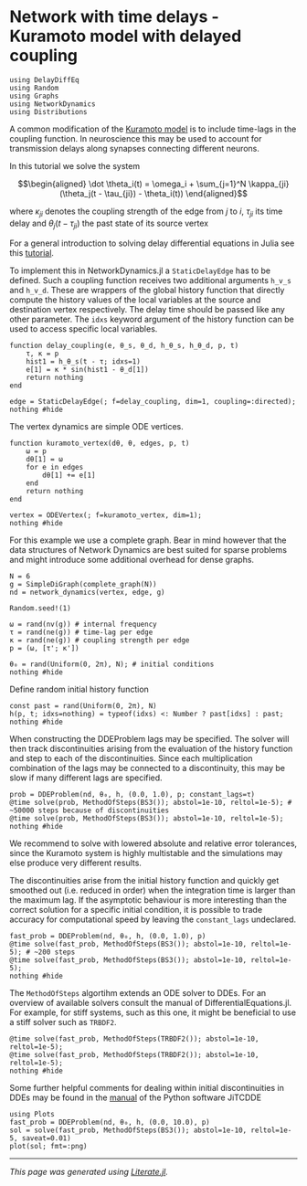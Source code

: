 # Network with time delays - Kuramoto model with delayed coupling

````@example kuramoto_delay
using DelayDiffEq
using Random
using Graphs
using NetworkDynamics
using Distributions
````

A common modification of the [Kuramoto model](https://en.wikipedia.org/wiki/Kuramoto_model) is to include time-lags in the coupling function. In neuroscience this may be used to account for transmission delays along synapses connecting different neurons.

In this tutorial we solve the system

```math
\begin{aligned}
\dot \theta_i(t) = \omega_i + \sum_{j=1}^N \kappa_{ji} (\theta_j(t - \tau_{ji}) - \theta_i(t))
\end{aligned}
```
where $\kappa_{ji}$ denotes the coupling strength of the edge from $j$ to $i$, $\tau_{ji}$ its time delay and $\theta_j(t - \tau_{ji})$ the past state of its source vertex

For a general introduction to solving delay differential equations in Julia see this [tutorial](https://docs.sciml.ai/DiffEqDocs/stable/tutorials/dde_example/#Delay-Differential-Equations).

To implement this in NetworkDynamics.jl a `StaticDelayEdge` has to be defined. Such a coupling function receives two additional arguments `h_v_s` and `h_v_d`.
These are wrappers of the global history function that directly compute the history values of the local variables at the
source and destination vertex respectively. The delay time should be
passed like any other parameter. The `idxs` keyword argument of the history function can be used to access specific local variables.

````@example kuramoto_delay
function delay_coupling(e, θ_s, θ_d, h_θ_s, h_θ_d, p, t)
    τ, κ = p
    hist1 = h_θ_s(t - τ; idxs=1)
    e[1] = κ * sin(hist1 - θ_d[1])
    return nothing
end

edge = StaticDelayEdge(; f=delay_coupling, dim=1, coupling=:directed);
nothing #hide
````

The vertex dynamics are simple ODE vertices.

````@example kuramoto_delay
function kuramoto_vertex(dθ, θ, edges, p, t)
    ω = p
    dθ[1] = ω
    for e in edges
        dθ[1] += e[1]
    end
    return nothing
end

vertex = ODEVertex(; f=kuramoto_vertex, dim=1);
nothing #hide
````

For this example we use a complete graph. Bear in mind however that the data structures of Network Dynamics are best suited for sparse problems and might introduce some additional overhead for dense graphs.

````@example kuramoto_delay
N = 6
g = SimpleDiGraph(complete_graph(N))
nd = network_dynamics(vertex, edge, g)

Random.seed!(1)

ω = rand(nv(g)) # internal frequency
τ = rand(ne(g)) # time-lag per edge
κ = rand(ne(g)) # coupling strength per edge
p = (ω, [τ'; κ'])

θ₀ = rand(Uniform(0, 2π), N); # initial conditions
nothing #hide
````

Define random initial history function

````@example kuramoto_delay
const past = rand(Uniform(0, 2π), N)
h(p, t; idxs=nothing) = typeof(idxs) <: Number ? past[idxs] : past;
nothing #hide
````

When constructing the DDEProblem lags may be specified.
The solver will then track discontinuities arising from the evaluation of
the history function and step to each of the discontinuities.
Since each multiplication combination of the lags may be connected to a
discontinuity, this may be slow if many different lags are specified.

````@example kuramoto_delay
prob = DDEProblem(nd, θ₀, h, (0.0, 1.0), p; constant_lags=τ)
@time solve(prob, MethodOfSteps(BS3()); abstol=1e-10, reltol=1e-5); # ~50000 steps because of discontinuities
@time solve(prob, MethodOfSteps(BS3()); abstol=1e-10, reltol=1e-5);
nothing #hide
````

We recommend to solve with lowered absolute and relative error tolerances, since the Kuramoto system is highly multistable and the simulations may else produce very different results.


The discontinuities arise from the initial history function and quickly get smoothed out (i.e. reduced in order) when the integration time is larger than the maximum lag. If the asymptotic behaviour is more interesting than the correct solution for a specific initial condition, it is possible to trade accuracy for computational speed by leaving the `constant_lags` undeclared.

````@example kuramoto_delay
fast_prob = DDEProblem(nd, θ₀, h, (0.0, 1.0), p)
@time solve(fast_prob, MethodOfSteps(BS3()); abstol=1e-10, reltol=1e-5); # ~200 steps
@time solve(fast_prob, MethodOfSteps(BS3()); abstol=1e-10, reltol=1e-5);
nothing #hide
````

The `MethodOfSteps` algortihm extends an ODE solver to DDEs. For an overview of available solvers consult the manual of DifferentialEquations.jl. For example, for stiff systems, such as this one, it might be beneficial to use a stiff solver such as `TRBDF2`.

````@example kuramoto_delay
@time solve(fast_prob, MethodOfSteps(TRBDF2()); abstol=1e-10, reltol=1e-5);
@time solve(fast_prob, MethodOfSteps(TRBDF2()); abstol=1e-10, reltol=1e-5);
nothing #hide
````

Some further helpful comments for dealing within initial discontinuities in DDEs may be found in the [manual](https://jitcdde.readthedocs.io/en/stable/#dealing-with-initial-discontinuities) of the Python software JiTCDDE

````@example kuramoto_delay
using Plots
fast_prob = DDEProblem(nd, θ₀, h, (0.0, 10.0), p)
sol = solve(fast_prob, MethodOfSteps(BS3()); abstol=1e-10, reltol=1e-5, saveat=0.01)
plot(sol; fmt=:png)
````

---

*This page was generated using [Literate.jl](https://github.com/fredrikekre/Literate.jl).*

